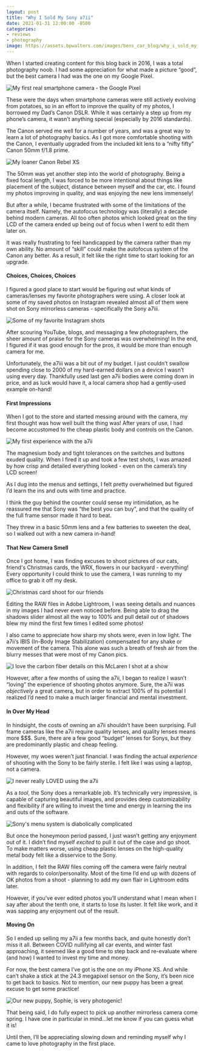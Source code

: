 ```yaml
---
layout: post
title: "Why I Sold My Sony a7ii"
date: 2021-01-31 12:00:00 -0500
categories:
- reviews
- photography
image: https://assets.bpwalters.com/images/bens_car_blog/why_i_sold_my_sony_a7ii/a7ii_hero.jpg
---
```


<span class="is-first-letter">W</span>hen I started creating content for this blog back in 2016, I was a total photography noob. I had some appreciation for what made a picture “good”, but the best camera I had was the one on my Google Pixel.

![My first real smartphone camera - the Google Pixel](https://assets.bpwalters.com/images/bens_car_blog/why_i_sold_my_sony_a7ii/google_pixel.jpg)

These were the days when smartphone cameras were still actively evolving from potatoes, so in an effort to improve the quality of my photos, I borrowed my Dad’s Canon DSLR. While it was certainly a step up from my phone’s camera, it wasn’t anything special (especially by 2016 standards).

The Canon served me well for a number of years, and was a great way to learn a lot of photography basics. As I got more comfortable shooting with the Canon, I eventually upgraded from the included kit lens to a “nifty fifty” Canon 50mm f/1.8 prime.

![My loaner Canon Rebel XS](https://assets.bpwalters.com/images/bens_car_blog/why_i_sold_my_sony_a7ii/canon_rebelxs.jpg)

The 50mm was yet another step into the world of photography. Being a fixed focal length, I was forced to be more intentional about things like placement of the subject, distance between myself and the car, etc. I found my photos improving in quality, and was enjoying the new lens immensely!

But after a while, I became frustrated with some of the limitations of the camera itself. Namely, the autofocus technology was (literally) a decade behind modern cameras. All too often photos which looked great on the tiny LCD of the camera ended up being out of focus when I went to edit them later on.

It was really frustrating to feel handicapped by the camera rather than my own ability. No amount of “skill” could make the autofocus system of the Canon any better. As a result, it felt like the right time to start looking for an upgrade.

#### Choices, Choices, Choices

I figured a good place to start would be figuring out what kinds of cameras/lenses my favorite photographers were using. A closer look at some of my saved photos on Instagram revealed almost all of them were shot on Sony mirrorless cameras - specifically the Sony a7iii.

![Some of my favorite Instagram shots](https://assets.bpwalters.com/images/bens_car_blog/why_i_sold_my_sony_a7ii/instagram_saved.png)

After scouring YouTube, blogs, and messaging a few photographers, the sheer amount of praise for the Sony cameras was overwhelming! In the end, I figured if it was good enough for the pros, it would be more than enough camera for me.

Unfortunately, the a7iii was a bit out of my budget. I just couldn’t swallow spending close to 2000 of my hard-earned dollars on a device I wasn’t using every day. Thankfully used last gen a7ii bodies were coming down in price, and as luck would have it, a local camera shop had a gently-used example on-hand!

#### First Impressions

When I got to the store and started messing around with the camera, my first thought was how well built the thing was! After years of use, I had become accustomed to the cheap plastic body and controls on the Canon.

![My first experience with the a7ii](https://assets.bpwalters.com/images/bens_car_blog/why_i_sold_my_sony_a7ii/arts_a7ii.jpg)

The magnesium body and tight tolerances on the switches and buttons exuded quality. When I fired it up and took a few test shots, I was amazed by how crisp and detailed everything looked - even on the camera’s tiny LCD screen!

As I dug into the menus and settings, I felt pretty overwhelmed but figured I’d learn the ins and outs with time and practice.

I think the guy behind the counter could sense my intimidation, as he reassured me that Sony was “the best you can buy”, and that the quality of the full frame sensor made it hard to beat.

They threw in a basic 50mm lens and a few batteries to sweeten the deal, so I walked out with a new camera in-hand!

#### That New Camera Smell

Once I got home, I was finding excuses to shoot pictures of our cats, friend's Christmas cards, the WRX, flowers in our backyard - everything! Every opportunity I could think to use the camera, I was running to my office to grab it off my desk.

![Christmas card shoot for our friends](https://assets.bpwalters.com/images/bens_car_blog/why_i_sold_my_sony_a7ii/kresnak_bezier.jpg)

Editing the RAW files in Adobe Lightroom, I was seeing details and nuances in my images I had never even noticed before. Being able to drag the shadows slider almost all the way to 100% and pull detail out of shadows blew my mind the first few times I edited some photos!

I also came to appreciate how sharp my shots were, even in low light. The a7ii’s IBIS (In-Body Image Stabilization) compensated for any shake or movement of the camera. This alone was such a breath of fresh air from the blurry messes that were most of my Canon pics.

![I love the carbon fiber details on this McLaren I shot at a show](https://assets.bpwalters.com/images/bens_car_blog/why_i_sold_my_sony_a7ii/mclaren.jpg)

However, after a few months of using the a7ii, I began to realize I wasn’t “loving” the experience of shooting photos anymore. Sure, the a7ii was *objectively* a great camera, but in order to extract 100% of its potential I realized I’d need to make a much larger financial and mental investment.

#### In Over My Head

In hindsight, the costs of owning an a7ii shouldn’t have been surprising. Full frame cameras like the a7ii require quality lenses, and quality lenses means more $$$. Sure, there are a few good “budget” lenses for Sonys, but they are predominantly plastic and cheap feeling.

However, my woes weren’t just financial. I was finding the actual *experience* of shooting with the Sony to be fairly sterile. I felt like I was using a laptop, not a camera.

![I never really LOVED using the a7ii](https://assets.bpwalters.com/images/bens_car_blog/why_i_sold_my_sony_a7ii/a7ii_new.jpg)

As a _tool_, the Sony does a remarkable job. It’s technically very impressive, is capable of capturing beautiful images, and provides deep customizability and flexibility if are willing to invest the time and energy in learning the ins and outs of the software.

![Sony's menu system is diabolically complicated](https://assets.bpwalters.com/images/bens_car_blog/why_i_sold_my_sony_a7ii/a7ii_menus.gif)

But once the honeymoon period passed, I just wasn’t getting any enjoyment out of it. I didn’t find myself *excited* to pull it out of the case and go shoot. To make matters worse, using cheap plastic lenses on the high-quality metal body felt like a disservice to the Sony.

In addition, I felt the RAW files coming off the camera were fairly neutral with regards to color/personality. Most of the time I’d end up with dozens of OK photos from a shoot - planning to add my own flair in Lightroom edits later.

However, if you’ve ever edited photos you’ll understand what I mean when I say after about the tenth one, it starts to lose its luster. It felt like work, and it was sapping any enjoyment out of the result.

#### Moving On

So I ended up selling my a7ii a few months back, and quite honestly don’t miss it all. Between COVID nullifying all car events, and winter fast approaching, it seemed like a good time to step back and re-evaluate where (and how) I wanted to invest my time and money.

For now, the best camera I’ve got is the one on my iPhone XS. And while can’t shake a stick at the 24.3 megapixel sensor on the Sony, it’s been nice to get back to basics. Not to mention, our new puppy has been a great excuse to get some practice!

![Our new puppy, Sophie, is very photogenic!](https://assets.bpwalters.com/images/bens_car_blog/why_i_sold_my_sony_a7ii/sophie.jpg)

That being said, I do fully expect to pick up another mirrorless camera come spring. I have one in particular in mind…let me know if you can guess what it is!

Until then, I’ll be appreciating slowing down and reminding myself why I came to love photography in the first place.
